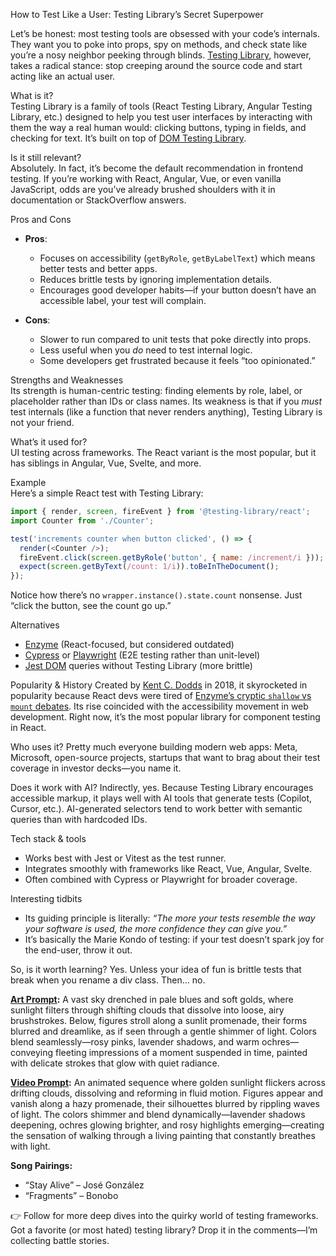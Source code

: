 How to Test Like a User: Testing Library’s Secret Superpower

Let’s be honest: most testing tools are obsessed with your code’s internals. They want you to poke into props, spy on methods, and check state like you’re a nosy neighbor peeking through blinds. [Testing Library](https://testing-library.com/), however, takes a radical stance: stop creeping around the source code and start acting like an actual user.  

What is it?  
Testing Library is a family of tools (React Testing Library, Angular Testing Library, etc.) designed to help you test user interfaces by interacting with them the way a real human would: clicking buttons, typing in fields, and checking for text. It’s built on top of [DOM Testing Library](https://testing-library.com/docs/dom-testing-library/intro/).  

Is it still relevant?  
Absolutely. In fact, it’s become the default recommendation in frontend testing. If you’re working with React, Angular, Vue, or even vanilla JavaScript, odds are you’ve already brushed shoulders with it in documentation or StackOverflow answers.  

Pros and Cons  
- **Pros**:  
  - Focuses on accessibility (`getByRole`, `getByLabelText`) which means better tests and better apps.  
  - Reduces brittle tests by ignoring implementation details.  
  - Encourages good developer habits—if your button doesn’t have an accessible label, your test will complain.  

- **Cons**:  
  - Slower to run compared to unit tests that poke directly into props.  
  - Less useful when you *do* need to test internal logic.  
  - Some developers get frustrated because it feels “too opinionated.”  

Strengths and Weaknesses  
Its strength is human-centric testing: finding elements by role, label, or placeholder rather than IDs or class names. Its weakness is that if you *must* test internals (like a function that never renders anything), Testing Library is not your friend.  

What’s it used for?  
UI testing across frameworks. The React variant is the most popular, but it has siblings in Angular, Vue, Svelte, and more.  

Example  
Here’s a simple React test with Testing Library:

```javascript
import { render, screen, fireEvent } from '@testing-library/react';
import Counter from './Counter';

test('increments counter when button clicked', () => {
  render(<Counter />);
  fireEvent.click(screen.getByRole('button', { name: /increment/i }));
  expect(screen.getByText(/count: 1/i)).toBeInTheDocument();
});
````

Notice how there’s no `wrapper.instance().state.count` nonsense. Just “click the button, see the count go up.”

Alternatives

* [Enzyme](https://enzymejs.github.io/enzyme/) (React-focused, but considered outdated)
* [Cypress](https://www.cypress.io/) or [Playwright](https://playwright.dev/) (E2E testing rather than unit-level)
* [Jest DOM](https://testing-library.com/docs/ecosystem-jest-dom/?utm_source=chatgpt.com) queries without Testing Library (more brittle)

Popularity & History
Created by [Kent C. Dodds](https://x.com/kentcdodds) in 2018, it skyrocketed in popularity because React devs were tired of [Enzyme’s cryptic `shallow` vs `mount` debates](https://chatgpt.com/s/t_68a6f5409e44819184b66a0c2995c935). Its rise coincided with the accessibility movement in web development. Right now, it’s the most popular library for component testing in React.

Who uses it?
Pretty much everyone building modern web apps: Meta, Microsoft, open-source projects, startups that want to brag about their test coverage in investor decks—you name it.

Does it work with AI?
Indirectly, yes. Because Testing Library encourages accessible markup, it plays well with AI tools that generate tests (Copilot, Cursor, etc.). AI-generated selectors tend to work better with semantic queries than with hardcoded IDs.

Tech stack & tools

* Works best with Jest or Vitest as the test runner.
* Integrates smoothly with frameworks like React, Vue, Angular, Svelte.
* Often combined with Cypress or Playwright for broader coverage.

Interesting tidbits

* Its guiding principle is literally: *“The more your tests resemble the way your software is used, the more confidence they can give you.”*
* It’s basically the Marie Kondo of testing: if your test doesn’t spark joy for the end-user, throw it out.

So, is it worth learning? Yes. Unless your idea of fun is brittle tests that break when you rename a div class. Then… no.

**[Art Prompt](https://lumaiere.com/?gallery=impressionist8):**
A vast sky drenched in pale blues and soft golds, where sunlight filters through shifting clouds that dissolve into loose, airy brushstrokes. Below, figures stroll along a sunlit promenade, their forms blurred and dreamlike, as if seen through a gentle shimmer of light. Colors blend seamlessly—rosy pinks, lavender shadows, and warm ochres—conveying fleeting impressions of a moment suspended in time, painted with delicate strokes that glow with quiet radiance.

**[Video Prompt](https://www.tiktok.com/@davelumai/video/7540655261921414430):**
An animated sequence where golden sunlight flickers across drifting clouds, dissolving and reforming in fluid motion. Figures appear and vanish along a hazy promenade, their silhouettes blurred by rippling waves of light. The colors shimmer and blend dynamically—lavender shadows deepening, ochres glowing brighter, and rosy highlights emerging—creating the sensation of walking through a living painting that constantly breathes with light.

**Song Pairings:**

* “Stay Alive” – José González
* “Fragments” – Bonobo

👉 Follow for more deep dives into the quirky world of testing frameworks. Got a favorite (or most hated) testing library? Drop it in the comments—I’m collecting battle stories.
